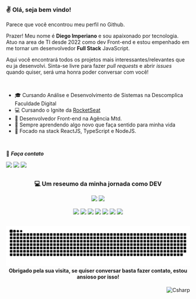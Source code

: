 ### ✌ Olá, seja bem vindo!

Parece que você encontrou meu perfil no Github. <br>

Prazer! Meu nome é **Diego Imperiano** e sou apaixonado por tecnologia. Atuo na area de TI desde 2022 como dev Front-end e estou empenhado em me tornar um desenvolvedor **Full Stack** JavaScript.

Aqui você encontrará todos os projetos mais interessantes/relevantes que eu ja desenvolvi. Sinta-se livre para fazer _pull requests_ e abrir _issues_ quando quiser, será uma honra poder conversar com você!

<br>

- 🎓 Cursando Análise e Desenvolvimento de Sistemas na Descomplica Faculdade Digital<br>
- 💻 Cursando o Ignite da [RocketSeat](https://github.com/Rocketseat) <br>
- 🔭 Desenvolvedor Front-end na Agência Mtd. <br>
- 🔎 Sempre aprendendo algo novo que faça sentido para minha vida <br>
- 🌱 Focado na stack ReactJS, TypeScript e NodeJS. <br>

<br>

💬 **_Faça contato_**

<a href="https://instagram.com/diego_imperiano/" target="_blank"><img src="https://img.shields.io/badge/Instagram-282a36?style=for-the-badge&logo=instagram&logoColor=58fe88" target="_blank"></a>
<a href = "mailto:imperiano.cn@gmail.com"><img src="https://img.shields.io/badge/Gmail-282a36?style=for-the-badge&logo=gmail&logoColor=58fe88" target="_blank"></a>
<a href="https://www.linkedin.com/in/diegoimperiano/" target="_blank"><img src="https://img.shields.io/badge/-LinkedIn-282a36?style=for-the-badge&logo=linkedin&logoColor=58fe88" target="_blank"></a>

##

<div align="center">
    <h3 color="#FFF"> 💻 Um reseumo da minha jornada como DEV </h3>
  <img height="170em" src="https://github-readme-stats.vercel.app/api?username=DiegoImperiano&show_icons=true&theme=dark&include_all_commits=true&count_private=true&hide_rank=true"/>
     
  <img height="170em" src="https://github-readme-stats.vercel.app/api/top-langs/?username=DiegoImperiano&layout=compact&langs_count=7&theme=dark"/>
</div>

<br>

<div align="center">
  <img src="https://img.shields.io/badge/HTML5-282a36?style=for-the-badge&logo=HTML5" target="_blank"/>
  <img src="https://img.shields.io/badge/CSS3-282a36?style=for-the-badge&logo=CSS3&logoColor=6F9BF5" target="_blank"/>
  <img src="https://img.shields.io/badge/JavaScript-282a36?style=for-the-badge&logo=JavaScript" target="_blank"/>
  <img src="https://img.shields.io/badge/TypeScript-282a36?style=for-the-badge&logo=TypeScript" target="_blank"/>
  <img src="https://img.shields.io/badge/React-282a36?style=for-the-badge&logo=React" target="_blank"/>
  <img src="https://img.shields.io/badge/NodeJS-282a36?style=for-the-badge&logo=Node.js" target="_blank"/>    
  <img src="https://img.shields.io/badge/VTEX_IO-282a36?style=for-the-badge&logo=VTEX" target="_blank"/>
</div>
 
##

<div align="center">
       
<picture>
  <source media="(prefers-color-scheme: dark)" srcset="https://raw.githubusercontent.com/DiegoImperiano/DiegoImperiano/output/github-contribution-grid-snake-dark.svg">
  <source media="(prefers-color-scheme: light)" srcset="https://raw.githubusercontent.com/DiegoImperiano/DiegoImperiano/output/github-contribution-grid-snake.svg">
  <img alt="github contribution grid snake animation" src="https://raw.githubusercontent.com/DiegoImperiano/DiegoImperiano/output/github-contribution-grid-snake.svg">
</picture>
      
</div>

<div align="center">
  <strong>
    Obrigado pela sua visita, se quiser conversar basta fazer contato, estou ansioso por isso!
  </strong>
<div>
    
  <br>
                                                                                                       
<div align="right">
    <img align="center" alt="Csharp" height="30" width="150" src="https://komarev.com/ghpvc/?username=DiegoImperiano&color=58fe88" alt="alexsgross" />
</div>
